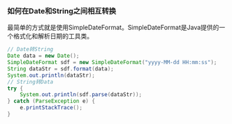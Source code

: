 ### 如何在Date和String之间相互转换

最简单的方式就是使用SimpleDateFormat。SimpleDateFormat是Java提供的一个格式化和解析日期的工具类。

```java
// Date转String
Date data = new Date();
SimpleDateFormat sdf = new SimpleDateFormat("yyyy-MM-dd HH:mm:ss");
String dataStr = sdf.format(data);
System.out.println(dataStr);
// String转Data
try {
    System.out.println(sdf.parse(dataStr));
} catch (ParseException e) {
    e.printStackTrace();
}
```



